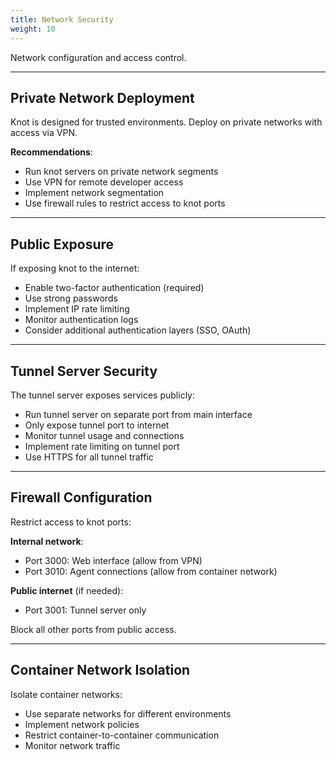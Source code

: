```yaml
---
title: Network Security
weight: 10
---
```


Network configuration and access control.

---

## Private Network Deployment

Knot is designed for trusted environments. Deploy on private networks with access via VPN.

**Recommendations**:
- Run knot servers on private network segments
- Use VPN for remote developer access
- Implement network segmentation
- Use firewall rules to restrict access to knot ports

---

## Public Exposure

If exposing knot to the internet:
- Enable two-factor authentication (required)
- Use strong passwords
- Implement IP rate limiting
- Monitor authentication logs
- Consider additional authentication layers (SSO, OAuth)

---

## Tunnel Server Security

The tunnel server exposes services publicly:
- Run tunnel server on separate port from main interface
- Only expose tunnel port to internet
- Monitor tunnel usage and connections
- Implement rate limiting on tunnel port
- Use HTTPS for all tunnel traffic

---

## Firewall Configuration

Restrict access to knot ports:

**Internal network**:
- Port 3000: Web interface (allow from VPN)
- Port 3010: Agent connections (allow from container network)

**Public internet** (if needed):
- Port 3001: Tunnel server only

Block all other ports from public access.

---

## Container Network Isolation

Isolate container networks:
- Use separate networks for different environments
- Implement network policies
- Restrict container-to-container communication
- Monitor network traffic

